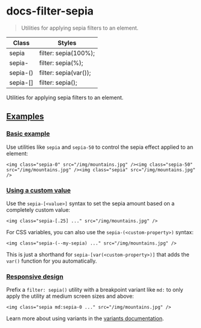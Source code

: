 # docs-filter-sepia

> Utilities for applying sepia filters to an element.

| Class                     | Styles                                 |
| ------------------------- | -------------------------------------- |
| sepia                     | filter: sepia(100%);                   |
| sepia-<number>            | filter: sepia(<number>%);              |
| sepia-(<custom-property>) | filter: sepia(var(<custom-property>)); |
| sepia-[<value>]           | filter: sepia(<value>);                |

Utilities for applying sepia filters to an element.

## [Examples](#examples)

### [Basic example](#basic-example)

Use utilities like `sepia` and `sepia-50` to control the sepia effect applied to an element:

    <img class="sepia-0" src="/img/mountains.jpg" /><img class="sepia-50" src="/img/mountains.jpg" /><img class="sepia" src="/img/mountains.jpg" />

### [Using a custom value](#using-a-custom-value)

Use the `sepia-[<value>]` syntax to set the sepia amount based on a completely custom value:

    <img class="sepia-[.25] ..." src="/img/mountains.jpg" />

For CSS variables, you can also use the `sepia-(<custom-property>)` syntax:

    <img class="sepia-(--my-sepia) ..." src="/img/mountains.jpg" />

This is just a shorthand for `sepia-[var(<custom-property>)]` that adds the `var()` function for you automatically.

### [Responsive design](#responsive-design)

Prefix a `filter: sepia()` utility with a breakpoint variant like `md:` to only apply the utility at medium screen sizes and above:

    <img class="sepia md:sepia-0 ..." src="/img/mountains.jpg" />

Learn more about using variants in the [variants documentation](/docs/hover-focus-and-other-states).
